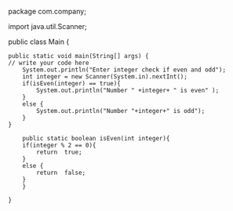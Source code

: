 package com.company;

import java.util.Scanner;

public class Main {

    public static void main(String[] args) {
	// write your code here
        System.out.println("Enter integer check if even and odd");
        int integer = new Scanner(System.in).nextInt();
        if(isEven(integer) == true){
            System.out.println("Number " +integer+ " is even" );
        }
        else {
            System.out.println("Number "+integer+" is odd");
        }
    }

        public static boolean isEven(int integer){
        if(integer % 2 == 0){
            return  true;
        }
        else {
            return  false;
        }
        }

    }
